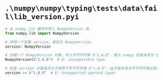 # `.\numpy\numpy\typing\tests\data\fail\lib_version.pyi`

```py
# 从 numpy.lib 模块中导入 NumpyVersion 类
from numpy.lib import NumpyVersion

# 声明一个变量 version，类型为 NumpyVersion
version: NumpyVersion

# 创建一个 NumpyVersion 对象，传入字节字符串 b"1.8.0"，表示 numpy 的版本号为 1.8.0
NumpyVersion(b"1.8.0")  # E: incompatible type

# 检查 version 对象是否大于或等于字节字符串 b"1.8.0"，由于版本号与字节字符串比较，导致不支持的操作类型错误
version >= b"1.8.0"  # E: Unsupported operand types
```